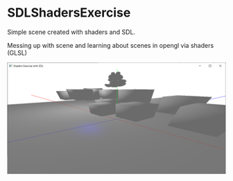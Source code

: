 # SDLShadersExercise
Simple scene created with shaders and SDL.

Messing up with scene and learning about scenes in opengl via shaders (GLSL)

![GitHub Logo](/shader_exercise.PNG)

